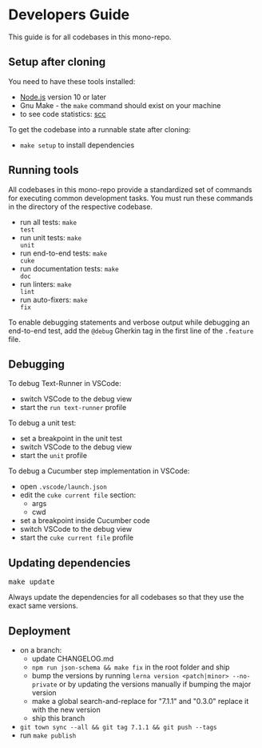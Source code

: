 # Developers Guide

This guide is for all codebases in this mono-repo.

## Setup after cloning

You need to have these tools installed:

- [Node.js](https://nodejs.org) version 10 or later
- Gnu Make - the `make` command should exist on your machine
- to see code statistics: [scc](https://github.com/boyter/scc)

To get the codebase into a runnable state after cloning:

- <code type="make/command" dir="..">make setup</code> to install dependencies

## Running tools

All codebases in this mono-repo provide a standardized set of commands for
executing common development tasks. You must run these commands in the directory
of the respective codebase.

- run all tests: <code type="make/command" dir="..">make test</code>
- run unit tests: <code type="make/command" dir="..">make unit</code>
- run end-to-end tests: <code type="make/command" dir="..">make cuke</code>
- run documentation tests: <code type="make/command" dir="..">make doc</code>
- run linters: <code type="make/command" dir="..">make lint</code>
- run auto-fixers: <code type="make/command" dir="..">make fix</code>

To enable debugging statements and verbose output while debugging an end-to-end
test, add the `@debug` Gherkin tag in the first line of the `.feature` file.

## Debugging

To debug Text-Runner in VSCode:

- switch VSCode to the debug view
- start the `run text-runner` profile

To debug a unit test:

- set a breakpoint in the unit test
- switch VSCode to the debug view
- start the `unit` profile

To debug a Cucumber step implementation in VSCode:

- open `.vscode/launch.json`
- edit the `cuke current file` section:
  - args
  - cwd
- set a breakpoint inside Cucumber code
- switch VSCode to the debug view
- start the `cuke current file` profile

## Updating dependencies

<pre type="make/command" dir="..">
make update
</pre>

Always update the dependencies for all codebases so that they use the exact same
versions.

## Deployment

- on a branch:
  - update CHANGELOG.md
  - `npm run json-schema && make fix` in the root folder and ship
  - bump the versions by running `lerna version <patch|minor> --no-private` or
    by updating the versions manually if bumping the major version
  - make a global search-and-replace for "7.1.1" and "0.3.0" replace it with the
    new version
  - ship this branch
- `git town sync --all && git tag 7.1.1 && git push --tags`
- run <code type="make/command" dir="..">make publish</code>
